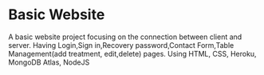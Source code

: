 # Basic Website
A basic website project focusing on the connection between client and server. 
Having Login,Sign in,Recovery password,Contact Form,Table Management(add treatment, edit,delete) pages.
Using HTML, CSS, Heroku, MongoDB Atlas, NodeJS
